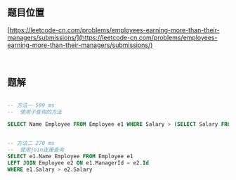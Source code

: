 ## 题目位置

[https://leetcode-cn.com/problems/employees-earning-more-than-their-managers/submissions/](https://leetcode-cn.com/problems/employees-earning-more-than-their-managers/submissions/)

<br/>

## 题解

```sql

-- 方法一 599 ms
--  使用子查询的方法

SELECT Name Employee FROM Employee e1 WHERE Salary > (SELECT Salary FROM Employee e2 WHERE e2.Id = e1.ManagerId)


-- 方法二 270 ms 
--  使用join连接查询
SELECT e1.Name Employee FROM Employee e1
LEFT JOIN Employee e2 ON e1.ManagerId = e2.Id
WHERE e1.Salary > e2.Salary 

```